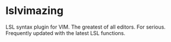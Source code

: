 # lslvimazing
LSL syntax plugin for VIM.  The greatest of all editors.  For serious.  Frequently updated with the latest LSL functions.
